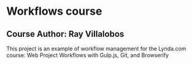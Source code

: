 # Workflows course
## Course Author: Ray Villalobos

This project is an example of workflow management for the Lynda.com course: Web Project Workflows with Gulp.js, Git, and Browserify